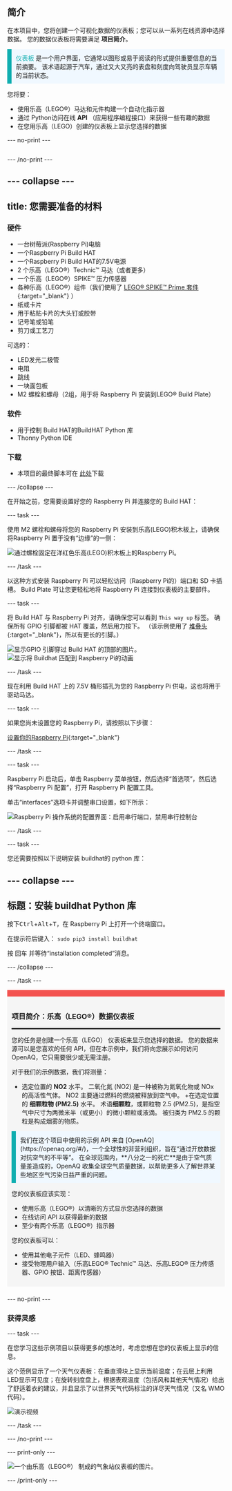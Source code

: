 ## 简介

在本项目中，您将创建一个可视化数据的仪表板；您可以从一系列在线资源中选择数据。 您的数据仪表板将需要满足 **项目简介**。

<p style="border-left: solid; border-width:10px; border-color: #0faeb0; background-color: aliceblue; padding: 10px;">
<span style="color: #0faeb0">仪表板</span> 是一个用户界面，它通常以图形或易于阅读的形式提供重要信息的当前摘要。 该术语起源于汽车，通过又大又亮的表盘和刻度向驾驶员显示车辆的当前状态。</p>

您将要：
+ 使用乐高（LEGO®）马达和元件构建一个自动化指示器
+ 通过 Python访问在线 **API** （应用程序编程接口）来获得一些有趣的数据
+ 在您用乐高（LEGO）创建的仪表板上显示您选择的数据

--- no-print ---

<div style="display: flex; flex-wrap: wrap">
<div style="flex-basis: 200px; flex-grow: 1">

--- /no-print ---


--- collapse ---
---
title: 您需要准备的材料
---
### 硬件

+ 一台树莓派(Raspberry Pi)电脑
+ 一个Raspberry Pi Build HAT
+ 一个Raspberry Pi Build HAT的7.5V电源
+ 2 个乐高（LEGO®）Technic™ 马达（或者更多）
+ 一个乐高（LEGO®）SPIKE™ 压力传感器
+ 各种乐高（LEGO®）组件（我们使用了 [LEGO® SPIKE™ Prime 套件](https://education.lego.com/en-gb/product/spike-prime){:target="_blank"} ）
+ 纸或卡片
+ 用于粘贴卡片的大头钉或胶带
+ 记号笔或铅笔
+ 剪刀或工艺刀

可选的：
+ LED发光二极管
+ 电阻
+ 跳线
+ 一块面包板
+ M2 螺栓和螺母（2组，用于将 Raspberry Pi 安装到LEGO® Build Plate）

### 软件

+ 用于控制 Build HAT的BuildHAT Python 库
+ Thonny Python IDE

### 下载

+ 本项目的最终脚本可在 [此处]((https://rpf.io/p/en/lego-data-dash-go){:target="_blank"})下载

--- /collapse ---

在开始之前，您需要设置好您的 Raspberry Pi 并连接您的 Build HAT：

--- task ---

使用 M2 螺栓和螺母将您的 Raspberry Pi 安装到乐高(LEGO)积木板上，请确保 将Raspberry Pi 置于没有“边缘”的一侧：

 ![通过螺栓固定在洋红色乐高(LEGO)积木板上的Raspberry Pi。](images/build_11.jpg)

--- /task ---

以这种方式安装 Raspberry Pi 可以轻松访问（Raspberry Pi的）端口和 SD 卡插槽。 Build Plate 可让您更轻松地将 Raspberry Pi 连接到仪表板的主要部件。

--- task ---

将 Build HAT 与 Raspberry Pi 对齐，请确保您可以看到 `This way up` 标签。 确保所有 GPIO 引脚都被 HAT 覆盖，然后用力按下。 （该示例使用了 [堆叠头](https://www.adafruit.com/product/2223){:target="_blank"}，所以有更长的引脚。）

![显示GPIO 引脚穿过 Build HAT 的顶部的图片。](images/build_15.jpg) ![显示将 Buildhat 匹配到 Raspberry Pi的动画](images/haton.gif)

--- /task ---

现在利用 Build HAT 上的 7.5V 桶形插孔为您的 Raspberry Pi 供电，这也将用于驱动马达。

--- task ---

如果您尚未设置您的 Raspberry Pi，请按照以下步骤：

[设置你的Raspberry Pi](https://projects.raspberrypi.org/en/projects/raspberry-pi-setting-up){:target="_blank"}

--- /task ---

--- task ---

Raspberry Pi 启动后，单击 Raspberry 菜单按钮，然后选择“首选项”，然后选择“Raspberry Pi 配置”，打开 Raspberry Pi 配置工具。

单击“interfaces”选项卡并调整串口设置，如下所示：

![Raspberry Pi 操作系统的配置界面：启用串行端口，禁用串行控制台](images/configshot.jpg)

--- /task ---

--- task ---

您还需要按照以下说明安装 buildhat的 python 库：

--- collapse ---
---
标题：安装 buildhat Python 库
---

按下<kbd>Ctrl</kbd>+<kbd>Alt</kbd>+<kbd>T</kbd>，在 Raspberry Pi 上打开一个终端窗口。

在提示符后键入： `sudo pip3 install buildhat`

按 <kbd>回车</kbd> 并等待“installation completed”消息。

--- /collapse ---

--- /task ---


<div style="border-top: 15px solid #f3524f; background-color: whitesmoke; margin-bottom: 20px; padding: 10px;">

### 项目简介：乐高（LEGO®）数据仪表板
<hr style="border-top: 2px solid black;">

您的任务是创建一个乐高（LEGO） 仪表板来显示您选择的数据。 您的数据来源可以是您喜欢的任何 API，但在本示例中，我们将向您展示如何访问 OpenAQ，它只需要很少或无需注册。 

对于我们的示例数据，我们将测量：
+ 选定位置的 **NO2** 水平。 二氧化氮 (NO2) 是一种被称为氮氧化物或 NOx 的高活性气体。 NO2 主要通过燃料的燃烧被释放到空气中。
+在选定位置的 **细颗粒物 (PM2.5)** 水平。 术语**细颗粒**，或颗粒物 2.5 (PM2.5)，是指空气中尺寸为两微米半（或更小）的微小颗粒或液滴。 被归类为 PM2.5 的颗粒是构成烟雾的物质。


<p style="border-left: solid; border-width:10px; border-color: #0faeb0; background-color: aliceblue; padding: 10px;">我们在这个项目中使用的示例 API 来自 [OpenAQ](https://openaq.org/#/)，一个全球性的非营利组织，旨在“通过开放数据对抗空气的不平等”。 在全球范围内，**八分之一的死亡**是由于空气质量差造成的，OpenAQ 收集全球空气质量数据，以帮助更多人了解世界某些地区空气污染日益严重的问题。 </p>


您的仪表板应该实现：
+ 使用乐高（LEGO®）以清晰的方式显示您选择的数据
+ 在线访问 API 以获得最新的数据
+ 至少有两个乐高（LEGO®）指示器

您的仪表板可以：
+ 使用其他电子元件（LED、蜂鸣器）
+ 接受物理用户输入（乐高LEGO® Technic™ 马达、乐高LEGO® 压力传感器、GPIO 按钮、距离传感器）
  
</div>

--- no-print ---

### 获得灵感

--- task ---

在您学习这些示例项目以获得更多的想法时，考虑您想在您的仪表板上显示的信息。

这个范例显示了一个天气仪表板：在垂直滑块上显示当前温度；在云层上利用 LED显示可见度；在旋转刻度盘上，根据表观温度（包括风和其他天气情况）给出了舒适着衣的建议，并且显示了以世界天气代码标注的详尽天气情况（又名 WMO 代码）。

![演示视频](images/weather-dash.gif)

--- /task ---

--- /no-print ---

--- print-only ---

![一个由乐高（LEGO®） 制成的气象站仪表板的图片。](images/example-dash.jpg)

--- /print-only ---


